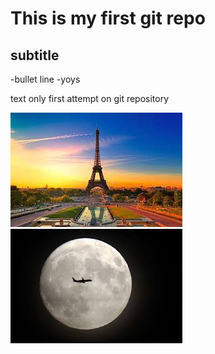 # This is my first git repo

## subtitle

-bullet line
-yoys

text only
first attempt on git repository

<img src="/images/pic.jpg">

<img src="/images/pic1.jpg">

